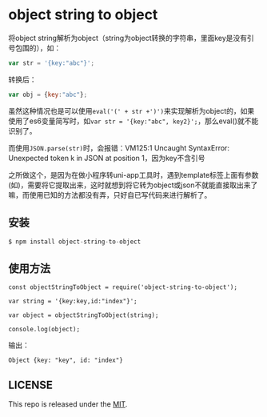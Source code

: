 # object string to object   
   
将object string解析为object（string为object转换的字符串，里面key是没有引号包围的），如：   

```js
var str = '{key:"abc"}';
```
转换后：   
```js
var obj = {key:"abc"};
```
   
虽然这种情况也是可以使用```eval('(' + str +')')```来实现解析为object的，如果使用了es6变量简写时，如```var str = '{key:"abc", key2}';```，那么eval()就不能识别了。   
   
而使用```JSON.parse(str)```时，会报错：VM125:1 Uncaught SyntaxError: Unexpected token k in JSON at position 1，因为key不含引号   
   
之所做这个，是因为在做小程序转uni-app工具时，遇到template标签上面有参数(如)，需要将它提取出来，这时就想到将它转为object或json不就能直接取出来了嘛，而使用已知的方法都没有弄，只好自已写代码来进行解析了。   
   

## 安装   
   
```js
$ npm install object-string-to-object
```
  
## 使用方法   
   
```
const objectStringToObject = require('object-string-to-object');

var string = '{key:key,id:"index"}';

var object = objectStringToObject(string);

console.log(object);
```
   
输出：   
```
Object {key: "key", id: "index"}
```
   

## LICENSE
This repo is released under the [MIT](http://opensource.org/licenses/MIT).

